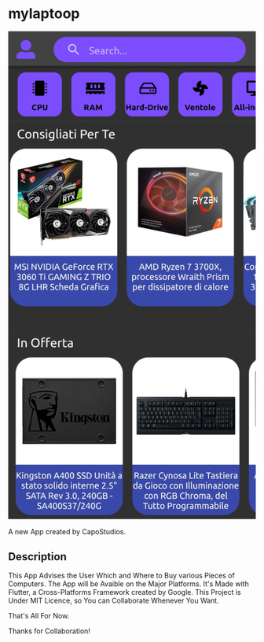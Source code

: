 # mylaptoop

![alt text](https://github.com/CapoStudios/mylaptoop/blob/main/img/ScreenShotHomePage.jpg)

A new App created by CapoStudios.

## Description

This App Advises the User Which and Where to Buy various Pieces of Computers.
The App will be Avaible on the Major Platforms. 
It's Made with Flutter, a Cross-Platforms Framework created by Google.
This Project is Under MIT Licence, so You can Collaborate Whenever You Want.

That's All For Now.

Thanks for Collaboration!
